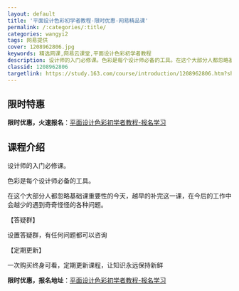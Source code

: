 ```yaml
---
layout: default
title: '平面设计色彩初学者教程-限时优惠-网易精品课'
permalink: /:categories/:title/
categories: wangyi2
tags: 网易提供
cover: 1208962806.jpg
keywords: 精选网课,网易云课堂,平面设计色彩初学者教程
description: 设计师的入门必修课。色彩是每个设计师必备的工具。在这个大部分人都忽略基础课重要性的今天，越早的补完这一课，在今后的工作中
classid: 1208962806
targetlink: https://study.163.com/course/introduction/1208962806.htm?share=1&shareId=1025206652&utm_campaign=share&utm_medium=iphoneShare&utm_source=&utm_u=1025206652
---
```


## 限时特惠

**限时优惠，火速报名**：[平面设计色彩初学者教程-报名学习](https://study.163.com/course/introduction/1208962806.htm?share=1&shareId=1025206652&utm_campaign=share&utm_medium=iphoneShare&utm_source=&utm_u=1025206652)

## 课程介绍

设计师的入门必修课。

色彩是每个设计师必备的工具。



在这个大部分人都忽略基础课重要性的今天，越早的补完这一课，在今后的工作中会越少的遇到奇奇怪怪的各种问题。



【答疑群】

设置答疑群，有任何问题都可以咨询



【定期更新】

一次购买终身可看，定期更新课程，让知识永远保持新鲜

**限时优惠，报名地址**：[平面设计色彩初学者教程-报名学习](https://study.163.com/course/introduction/1208962806.htm?share=1&shareId=1025206652&utm_campaign=share&utm_medium=iphoneShare&utm_source=&utm_u=1025206652)

